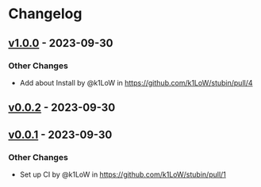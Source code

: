 # Changelog

## [v1.0.0](https://github.com/k1LoW/stubin/compare/v0.0.2...v1.0.0) - 2023-09-30
### Other Changes
- Add about Install by @k1LoW in https://github.com/k1LoW/stubin/pull/4

## [v0.0.2](https://github.com/k1LoW/stubin/compare/v0.0.1...v0.0.2) - 2023-09-30

## [v0.0.1](https://github.com/k1LoW/stubin/commits/v0.0.1) - 2023-09-30
### Other Changes
- Set up CI by @k1LoW in https://github.com/k1LoW/stubin/pull/1
